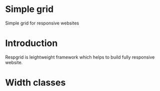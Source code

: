 Simple grid
=========

Simple grid for responsive websites

<h1>Introduction</h1>
Respgrid is leightweight framework which helps to build fully responsive website.

<h1>Width classes</h1>





